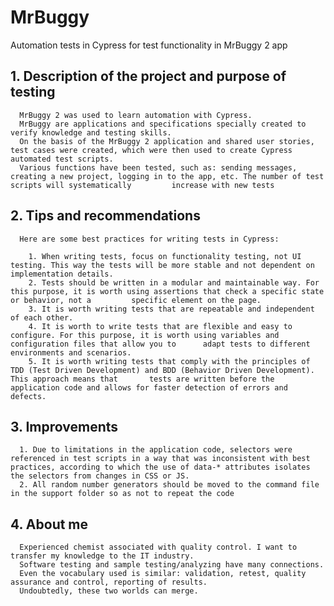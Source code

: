 # MrBuggy
Automation tests in Cypress for test functionality in MrBuggy 2 app

## 1. Description of the project and purpose of testing

      MrBuggy 2 was used to learn automation with Cypress.
      MrBuggy are applications and specifications specially created to verify knowledge and testing skills.
      On the basis of the MrBuggy 2 application and shared user stories, test cases were created, which were then used to create Cypress automated test scripts.
      Various functions have been tested, such as: sending messages, creating a new project, logging in to the app, etc. The number of test scripts will systematically         increase with new tests

## 2. Tips and recommendations

      Here are some best practices for writing tests in Cypress:
      
     	1. When writing tests, focus on functionality testing, not UI testing. This way the tests will be more stable and not dependent on implementation details.
		2. Tests should be written in a modular and maintainable way. For this purpose, it is worth using assertions that check a specific state or behavior, not a 		specific element on the page.
		3. It is worth writing tests that are repeatable and independent of each other.
		4. It is worth to write tests that are flexible and easy to configure. For this purpose, it is worth using variables and configuration files that allow you to 		adapt tests to different environments and scenarios.
		5. It is worth writing tests that comply with the principles of TDD (Test Driven Development) and BDD (Behavior Driven Development). This approach means that 		tests are written before the application code and allows for faster detection of errors and defects.
		
## 3. Improvements 

      1. Due to limitations in the application code, selectors were referenced in test scripts in a way that was inconsistent with best practices, according to which the use of data-* attributes isolates the selectors from changes in CSS or JS.
      2. All random number generators should be moved to the command file in the support folder so as not to repeat the code

	
## 4. About me
	
      Experienced chemist associated with quality control. I want to transfer my knowledge to the IT industry. 
      Software testing and sample testing/analyzing have many connections. 
      Even the vocabulary used is similar: validation, retest, quality assurance and control, reporting of results. 
      Undoubtedly, these two worlds can merge. 



      

